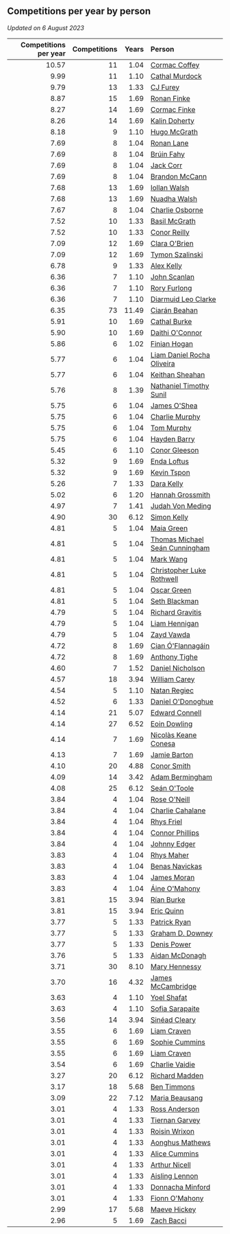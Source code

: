## Competitions per year by person

*Updated on  6 August 2023*

| Competitions per year | Competitions | Years | Person |
| ---: | ---: | ---: | :--- |
| 10.57 | 11 | 1.04 | [Cormac Coffey](https://www.worldcubeassociation.org/persons/2022COFF01) |
| 9.99 | 11 | 1.10 | [Cathal Murdock](https://www.worldcubeassociation.org/persons/2022MURD01) |
| 9.79 | 13 | 1.33 | [CJ Furey](https://www.worldcubeassociation.org/persons/2022FURE01) |
| 8.87 | 15 | 1.69 | [Ronan Finke](https://www.worldcubeassociation.org/persons/2021FINK02) |
| 8.27 | 14 | 1.69 | [Cormac Finke](https://www.worldcubeassociation.org/persons/2021FINK01) |
| 8.26 | 14 | 1.69 | [Kalin Doherty](https://www.worldcubeassociation.org/persons/2021DOHE02) |
| 8.18 | 9 | 1.10 | [Hugo McGrath](https://www.worldcubeassociation.org/persons/2022MCGR02) |
| 7.69 | 8 | 1.04 | [Ronan Lane](https://www.worldcubeassociation.org/persons/2022LANE01) |
| 7.69 | 8 | 1.04 | [Brúin Fahy](https://www.worldcubeassociation.org/persons/2022FAHY01) |
| 7.69 | 8 | 1.04 | [Jack Corr](https://www.worldcubeassociation.org/persons/2022CORR06) |
| 7.69 | 8 | 1.04 | [Brandon McCann](https://www.worldcubeassociation.org/persons/2022MCCA04) |
| 7.68 | 13 | 1.69 | [Iollan Walsh](https://www.worldcubeassociation.org/persons/2021WALS03) |
| 7.68 | 13 | 1.69 | [Nuadha Walsh](https://www.worldcubeassociation.org/persons/2021WALS04) |
| 7.67 | 8 | 1.04 | [Charlie Osborne](https://www.worldcubeassociation.org/persons/2022OSBO02) |
| 7.52 | 10 | 1.33 | [Basil McGrath](https://www.worldcubeassociation.org/persons/2022MCGR01) |
| 7.52 | 10 | 1.33 | [Conor Reilly](https://www.worldcubeassociation.org/persons/2022REIL01) |
| 7.09 | 12 | 1.69 | [Clara O'Brien](https://www.worldcubeassociation.org/persons/2021OBRI04) |
| 7.09 | 12 | 1.69 | [Tymon Szalinski](https://www.worldcubeassociation.org/persons/2021SZAL01) |
| 6.78 | 9 | 1.33 | [Alex Kelly](https://www.worldcubeassociation.org/persons/2022KELL03) |
| 6.36 | 7 | 1.10 | [John Scanlan](https://www.worldcubeassociation.org/persons/2022SCAN01) |
| 6.36 | 7 | 1.10 | [Rory Furlong](https://www.worldcubeassociation.org/persons/2022FURL01) |
| 6.36 | 7 | 1.10 | [Diarmuid Leo Clarke](https://www.worldcubeassociation.org/persons/2022CLAR14) |
| 6.35 | 73 | 11.49 | [Ciarán Beahan](https://www.worldcubeassociation.org/persons/2012BEAH01) |
| 5.91 | 10 | 1.69 | [Cathal Burke](https://www.worldcubeassociation.org/persons/2021BURK03) |
| 5.90 | 10 | 1.69 | [Daithi O'Connor](https://www.worldcubeassociation.org/persons/2021OCON01) |
| 5.86 | 6 | 1.02 | [Finian Hogan](https://www.worldcubeassociation.org/persons/2022HOGA01) |
| 5.77 | 6 | 1.04 | [Liam Daniel Rocha Oliveira](https://www.worldcubeassociation.org/persons/2022OLIV10) |
| 5.77 | 6 | 1.04 | [Keithan Sheahan](https://www.worldcubeassociation.org/persons/2022SHEA02) |
| 5.76 | 8 | 1.39 | [Nathaniel Timothy Sunil](https://www.worldcubeassociation.org/persons/2022SUNI01) |
| 5.75 | 6 | 1.04 | [James O'Shea](https://www.worldcubeassociation.org/persons/2022OSHE01) |
| 5.75 | 6 | 1.04 | [Charlie Murphy](https://www.worldcubeassociation.org/persons/2022MURP10) |
| 5.75 | 6 | 1.04 | [Tom Murphy](https://www.worldcubeassociation.org/persons/2022MURP12) |
| 5.75 | 6 | 1.04 | [Hayden Barry](https://www.worldcubeassociation.org/persons/2022BARR11) |
| 5.45 | 6 | 1.10 | [Conor Gleeson](https://www.worldcubeassociation.org/persons/2022GLEE01) |
| 5.32 | 9 | 1.69 | [Enda Loftus](https://www.worldcubeassociation.org/persons/2021LOFT01) |
| 5.32 | 9 | 1.69 | [Kevin Tspon](https://www.worldcubeassociation.org/persons/2021TSPO01) |
| 5.26 | 7 | 1.33 | [Dara Kelly](https://www.worldcubeassociation.org/persons/2022KELL04) |
| 5.02 | 6 | 1.20 | [Hannah Grossmith](https://www.worldcubeassociation.org/persons/2022GROS04) |
| 4.97 | 7 | 1.41 | [Judah Von Meding](https://www.worldcubeassociation.org/persons/2022MEDI02) |
| 4.90 | 30 | 6.12 | [Simon Kelly](https://www.worldcubeassociation.org/persons/2017KELL08) |
| 4.81 | 5 | 1.04 | [Maia Green](https://www.worldcubeassociation.org/persons/2022GREE13) |
| 4.81 | 5 | 1.04 | [Thomas Michael Seán Cunningham](https://www.worldcubeassociation.org/persons/2022CUNN04) |
| 4.81 | 5 | 1.04 | [Mark Wang](https://www.worldcubeassociation.org/persons/2022WANG31) |
| 4.81 | 5 | 1.04 | [Christopher Luke Rothwell](https://www.worldcubeassociation.org/persons/2022ROTH02) |
| 4.81 | 5 | 1.04 | [Oscar Green](https://www.worldcubeassociation.org/persons/2022GREE14) |
| 4.81 | 5 | 1.04 | [Seth Blackman](https://www.worldcubeassociation.org/persons/2022BLAC03) |
| 4.79 | 5 | 1.04 | [Richard Gravitis](https://www.worldcubeassociation.org/persons/2022GRAV01) |
| 4.79 | 5 | 1.04 | [Liam Hennigan](https://www.worldcubeassociation.org/persons/2022HENN09) |
| 4.79 | 5 | 1.04 | [Zayd Vawda](https://www.worldcubeassociation.org/persons/2022VAWD01) |
| 4.72 | 8 | 1.69 | [Cian Ó'Flannagáin](https://www.worldcubeassociation.org/persons/2021OFLA01) |
| 4.72 | 8 | 1.69 | [Anthony Tighe](https://www.worldcubeassociation.org/persons/2021TIGH01) |
| 4.60 | 7 | 1.52 | [Daniel Nicholson](https://www.worldcubeassociation.org/persons/2022NICH01) |
| 4.57 | 18 | 3.94 | [William Carey](https://www.worldcubeassociation.org/persons/2019CARE02) |
| 4.54 | 5 | 1.10 | [Natan Regiec](https://www.worldcubeassociation.org/persons/2022REGI03) |
| 4.52 | 6 | 1.33 | [Daniel O'Donoghue](https://www.worldcubeassociation.org/persons/2022ODON01) |
| 4.14 | 21 | 5.07 | [Edward Connell](https://www.worldcubeassociation.org/persons/2018CONN04) |
| 4.14 | 27 | 6.52 | [Eoin Dowling](https://www.worldcubeassociation.org/persons/2017DOWL01) |
| 4.14 | 7 | 1.69 | [Nicolàs Keane Conesa](https://www.worldcubeassociation.org/persons/2021CONE01) |
| 4.13 | 7 | 1.69 | [Jamie Barton](https://www.worldcubeassociation.org/persons/2021BART03) |
| 4.10 | 20 | 4.88 | [Conor Smith](https://www.worldcubeassociation.org/persons/2018SMIT37) |
| 4.09 | 14 | 3.42 | [Adam Bermingham](https://www.worldcubeassociation.org/persons/2020BERM02) |
| 4.08 | 25 | 6.12 | [Seán O'Toole](https://www.worldcubeassociation.org/persons/2017OTOO03) |
| 3.84 | 4 | 1.04 | [Rose O'Neill](https://www.worldcubeassociation.org/persons/2022ONEI04) |
| 3.84 | 4 | 1.04 | [Charlie Cahalane](https://www.worldcubeassociation.org/persons/2022CAHA01) |
| 3.84 | 4 | 1.04 | [Rhys Friel](https://www.worldcubeassociation.org/persons/2022FRIE06) |
| 3.84 | 4 | 1.04 | [Connor Phillips](https://www.worldcubeassociation.org/persons/2022PHIL07) |
| 3.84 | 4 | 1.04 | [Johnny Edger](https://www.worldcubeassociation.org/persons/2022EDGE01) |
| 3.83 | 4 | 1.04 | [Rhys Maher](https://www.worldcubeassociation.org/persons/2022MAHE05) |
| 3.83 | 4 | 1.04 | [Benas Navickas](https://www.worldcubeassociation.org/persons/2022NAVI03) |
| 3.83 | 4 | 1.04 | [James Moran](https://www.worldcubeassociation.org/persons/2022MORA10) |
| 3.83 | 4 | 1.04 | [Áine O'Mahony](https://www.worldcubeassociation.org/persons/2022OMAH02) |
| 3.81 | 15 | 3.94 | [Rían Burke](https://www.worldcubeassociation.org/persons/2019BURK05) |
| 3.81 | 15 | 3.94 | [Eric Quinn](https://www.worldcubeassociation.org/persons/2019QUIN11) |
| 3.77 | 5 | 1.33 | [Patrick Ryan](https://www.worldcubeassociation.org/persons/2022RYAN01) |
| 3.77 | 5 | 1.33 | [Graham D. Downey](https://www.worldcubeassociation.org/persons/2022DOWN01) |
| 3.77 | 5 | 1.33 | [Denis Power](https://www.worldcubeassociation.org/persons/2022POWE02) |
| 3.76 | 5 | 1.33 | [Aidan McDonagh](https://www.worldcubeassociation.org/persons/2022MCDO04) |
| 3.71 | 30 | 8.10 | [Mary Hennessy](https://www.worldcubeassociation.org/persons/2015HENN02) |
| 3.70 | 16 | 4.32 | [James McCambridge](https://www.worldcubeassociation.org/persons/2019MCCA09) |
| 3.63 | 4 | 1.10 | [Yoel Shafat](https://www.worldcubeassociation.org/persons/2022SHAF01) |
| 3.63 | 4 | 1.10 | [Sofia Sarapaite](https://www.worldcubeassociation.org/persons/2022SARA04) |
| 3.56 | 14 | 3.94 | [Sinéad Cleary](https://www.worldcubeassociation.org/persons/2019CLEA04) |
| 3.55 | 6 | 1.69 | [Liam Craven](https://www.worldcubeassociation.org/persons/2017CRAV01) |
| 3.55 | 6 | 1.69 | [Sophie Cummins](https://www.worldcubeassociation.org/persons/2021CUMM02) |
| 3.55 | 6 | 1.69 | [Liam Craven](https://www.worldcubeassociation.org/persons/2017CRAV01) |
| 3.54 | 6 | 1.69 | [Charlie Vaidie](https://www.worldcubeassociation.org/persons/2021VAID01) |
| 3.27 | 20 | 6.12 | [Richard Madden](https://www.worldcubeassociation.org/persons/2017MADD04) |
| 3.17 | 18 | 5.68 | [Ben Timmons](https://www.worldcubeassociation.org/persons/2017TIMM01) |
| 3.09 | 22 | 7.12 | [Maria Beausang](https://www.worldcubeassociation.org/persons/2016BEAU03) |
| 3.01 | 4 | 1.33 | [Ross Anderson](https://www.worldcubeassociation.org/persons/2022ANDE10) |
| 3.01 | 4 | 1.33 | [Tiernan Garvey](https://www.worldcubeassociation.org/persons/2022GARV01) |
| 3.01 | 4 | 1.33 | [Roisin Wrixon](https://www.worldcubeassociation.org/persons/2022WRIX01) |
| 3.01 | 4 | 1.33 | [Aonghus Mathews](https://www.worldcubeassociation.org/persons/2022MATH03) |
| 3.01 | 4 | 1.33 | [Alice Cummins](https://www.worldcubeassociation.org/persons/2022CUMM02) |
| 3.01 | 4 | 1.33 | [Arthur Nicell](https://www.worldcubeassociation.org/persons/2022NICE01) |
| 3.01 | 4 | 1.33 | [Aisling Lennon](https://www.worldcubeassociation.org/persons/2022LENN01) |
| 3.01 | 4 | 1.33 | [Donnacha Minford](https://www.worldcubeassociation.org/persons/2022MINF01) |
| 3.01 | 4 | 1.33 | [Fionn O'Mahony](https://www.worldcubeassociation.org/persons/2022OMAH01) |
| 2.99 | 17 | 5.68 | [Maeve Hickey](https://www.worldcubeassociation.org/persons/2017HICK06) |
| 2.96 | 5 | 1.69 | [Zach Bacci](https://www.worldcubeassociation.org/persons/2021BACC01) |
